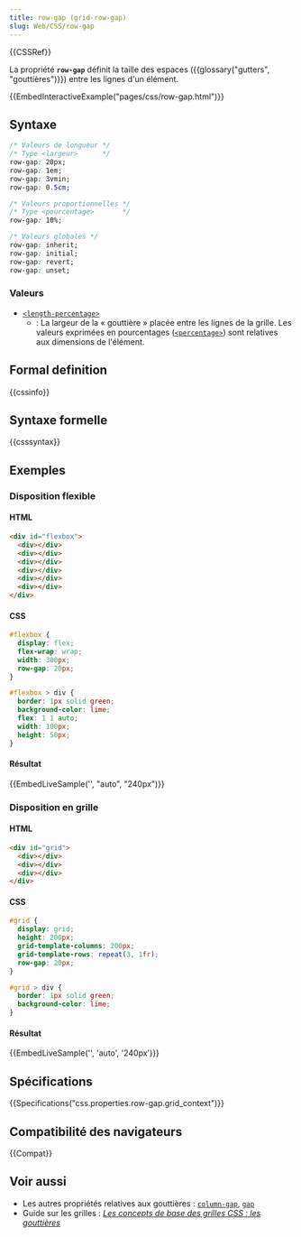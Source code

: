 ```yaml
---
title: row-gap (grid-row-gap)
slug: Web/CSS/row-gap
---
```


{{CSSRef}}

La propriété **`row-gap`** définit la taille des espaces ({{glossary("gutters", "gouttières")}}) entre les lignes d'un élément.

{{EmbedInteractiveExample("pages/css/row-gap.html")}}

## Syntaxe

```css
/* Valeurs de longueur */
/* Type <largeur>      */
row-gap: 20px;
row-gap: 1em;
row-gap: 3vmin;
row-gap: 0.5cm;

/* Valeurs proportionnelles */
/* Type <pourcentage>       */
row-gap: 10%;

/* Valeurs globales */
row-gap: inherit;
row-gap: initial;
row-gap: revert;
row-gap: unset;
```

### Valeurs

- [`<length-percentage>`](/fr/docs/Web/CSS/length-percentage)
  - : La largeur de la « gouttière » placée entre les lignes de la grille. Les valeurs exprimées en pourcentages ([`<percentage>`](/fr/docs/Web/CSS/percentage)) sont relatives aux dimensions de l'élément.

## Formal definition

{{cssinfo}}

## Syntaxe formelle

{{csssyntax}}

## Exemples

### Disposition flexible

#### HTML

```html
<div id="flexbox">
  <div></div>
  <div></div>
  <div></div>
  <div></div>
  <div></div>
  <div></div>
</div>
```

#### CSS

```css
#flexbox {
  display: flex;
  flex-wrap: wrap;
  width: 300px;
  row-gap: 20px;
}

#flexbox > div {
  border: 1px solid green;
  background-color: lime;
  flex: 1 1 auto;
  width: 100px;
  height: 50px;
}
```

#### Résultat

{{EmbedLiveSample('', "auto", "240px")}}

### Disposition en grille

#### HTML

```html
<div id="grid">
  <div></div>
  <div></div>
  <div></div>
</div>
```

#### CSS

```css
#grid {
  display: grid;
  height: 200px;
  grid-template-columns: 200px;
  grid-template-rows: repeat(3, 1fr);
  row-gap: 20px;
}

#grid > div {
  border: 1px solid green;
  background-color: lime;
}
```

#### Résultat

{{EmbedLiveSample('', 'auto', '240px')}}

## Spécifications

{{Specifications("css.properties.row-gap.grid_context")}}

## Compatibilité des navigateurs

{{Compat}}

## Voir aussi

- Les autres propriétés relatives aux gouttières&nbsp;: [`column-gap`](/fr/docs/Web/CSS/column-gap), [`gap`](/fr/docs/Web/CSS/gap)
- Guide sur les grilles&nbsp;: _[Les concepts de base des grilles CSS&nbsp;: les gouttières](/fr/docs/Web/CSS/CSS_Grid_Layout/Basic_Concepts_of_Grid_Layout#les_gouttières)_
